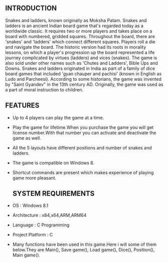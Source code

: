   INTRODUCTION
-----------------------------------------------------------------------

Snakes and ladders, known originally as Moksha Patam.
Snakes and ladders is an ancient Indian board game that's regarded today as a worldwide classic. 
It requires two or more players and takes place on a board with numbered, gridded squares. 
Throughout the board, there are 'snakes' and 'ladders' which connect different squares. Players roll a die and navigate the board.
The historic version had its roots in morality lessons, on which a player's progression up the board represented a life journey complicated by virtues (ladders) and vices (snakes).
The game is also sold under other names such as 'Chutes and Ladders', Bible Ups and Downs.
Snakes and ladders originated in India as part of a family of dice board games that included 'gyan chauper and pachisi' (known in English as Ludo and Parcheesi).
According to some historians, the game was invented by "Saint Gyandev" in the 13th century AD. 
Originally, the game was used as a part of moral instruction to children.

   
   FEATURES
 --------------------------------------------------------------------------
 
 - Up to 4 players can play the game at a time.
 - Play the game for lifetime.When you purchase the game you will get license number.With that number you can activate and deactivate the game as well.
 - All the 5 layouts have different positions and number of snakes and ladders.
 - The game is compatible on Windows 8.
 - Shortcut commands are present which makes experience of playing game more pleasant.
 
    SYSTEM REQUIREMENTS
   -----------------------------------------------------------------------
  
  - OS                :  Windows 8.1
  - Architecture      :  x84,x64,ARM,ARM64
  - Language          :  C Programming 
  - Project Platform  :  C
  - Many functions have been used in this game.Here i will some of them below.They are Main(), Save game(), Load game(), Dice(), Position(), Main game().
